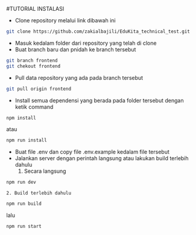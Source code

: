 #TUTORIAL INSTALASI

- Clone repository melalui link dibawah ini
```bash
git clone https://github.com/zakialbajili/EduKita_technical_test.git
```
- Masuk kedalam folder dari repository yang telah di clone
- Buat branch baru dan pnidah ke branch tersebut 
```bash
git branch frontend
git chekout frontend
```
- Pull data repository yang ada pada branch tersebut
```bash
git pull origin frontend
```
- Install semua dependensi yang berada pada folder tersebut dengan  ketik command
```bash
npm install
```
atau
```bash
npm run install
``` 
- Buat file .env dan copy file .env.example kedalam file tersebut
- Jalankan server dengan perintah langsung atau lakukan build terlebih dahulu
    1. Secara langsung
```bash
npm run dev
``` 
    2. Build terlebih dahulu
```bash
npm run build
``` 
lalu
```bash
npm run start
``` 